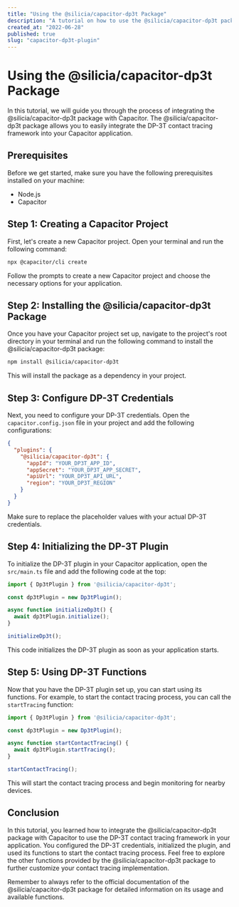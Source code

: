 ```yaml
---
title: "Using the @silicia/capacitor-dp3t Package"
description: "A tutorial on how to use the @silicia/capacitor-dp3t package to integrate the DP-3T contact tracing framework with Capacitor."
created_at: "2022-06-28"
published: true
slug: "capacitor-dp3t-plugin"
---
```


# Using the @silicia/capacitor-dp3t Package

In this tutorial, we will guide you through the process of integrating the @silicia/capacitor-dp3t package with Capacitor. The @silicia/capacitor-dp3t package allows you to easily integrate the DP-3T contact tracing framework into your Capacitor application.

## Prerequisites

Before we get started, make sure you have the following prerequisites installed on your machine:

- Node.js
- Capacitor

## Step 1: Creating a Capacitor Project

First, let's create a new Capacitor project. Open your terminal and run the following command:

```bash
npx @capacitor/cli create
```

Follow the prompts to create a new Capacitor project and choose the necessary options for your application.

## Step 2: Installing the @silicia/capacitor-dp3t Package

Once you have your Capacitor project set up, navigate to the project's root directory in your terminal and run the following command to install the @silicia/capacitor-dp3t package:

```bash
npm install @silicia/capacitor-dp3t
```

This will install the package as a dependency in your project.

## Step 3: Configure DP-3T Credentials

Next, you need to configure your DP-3T credentials. Open the `capacitor.config.json` file in your project and add the following configurations:

```json
{
  "plugins": {
    "@silicia/capacitor-dp3t": {
      "appId": "YOUR_DP3T_APP_ID",
      "appSecret": "YOUR_DP3T_APP_SECRET",
      "apiUrl": "YOUR_DP3T_API_URL",
      "region": "YOUR_DP3T_REGION"
    }
  }
}
```

Make sure to replace the placeholder values with your actual DP-3T credentials.

## Step 4: Initializing the DP-3T Plugin

To initialize the DP-3T plugin in your Capacitor application, open the `src/main.ts` file and add the following code at the top:

```typescript
import { Dp3tPlugin } from '@silicia/capacitor-dp3t';

const dp3tPlugin = new Dp3tPlugin();

async function initializeDp3t() {
  await dp3tPlugin.initialize();
}

initializeDp3t();
```

This code initializes the DP-3T plugin as soon as your application starts.

## Step 5: Using DP-3T Functions

Now that you have the DP-3T plugin set up, you can start using its functions. For example, to start the contact tracing process, you can call the `startTracing` function:

```typescript
import { Dp3tPlugin } from '@silicia/capacitor-dp3t';

const dp3tPlugin = new Dp3tPlugin();

async function startContactTracing() {
  await dp3tPlugin.startTracing();
}

startContactTracing();
```

This will start the contact tracing process and begin monitoring for nearby devices.

## Conclusion

In this tutorial, you learned how to integrate the @silicia/capacitor-dp3t package with Capacitor to use the DP-3T contact tracing framework in your application. You configured the DP-3T credentials, initialized the plugin, and used its functions to start the contact tracing process. Feel free to explore the other functions provided by the @silicia/capacitor-dp3t package to further customize your contact tracing implementation.

Remember to always refer to the official documentation of the @silicia/capacitor-dp3t package for detailed information on its usage and available functions.

